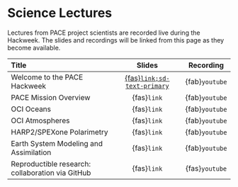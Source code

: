 # Science Lectures

Lectures from PACE project scientists are recorded live during the Hackweek. The slides
and recordings will be linked from this page as they become available.

| Title | Slides | Recording |
| :---- | :----: | :-------: |
| Welcome to the PACE Hackweek | [{fas}`link;sd-text-primary`][welcome] | {fab}`youtube` |
| PACE Mission Overview                  | {fas}`link` | {fab}`youtube` |
| OCI Oceans                             | {fas}`link` | {fab}`youtube` |
| OCI Atmospheres                        | {fas}`link` | {fab}`youtube` |
| HARP2/SPEXone Polarimetry              | {fas}`link` | {fab}`youtube` |
| Earth System Modeling and Assimilation | {fas}`link` | {fab}`youtube` |
| Reproductible research: collaboration via GitHub  | {fas}`link` | {fas}`youtube` |


[welcome]:https://docs.google.com/presentation/d/1BZ1t-3GsQ8d6ZeMfittVVJcwt4CPEUOAIeQgCfQTWcs/present?usp=sharing